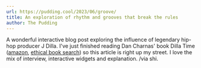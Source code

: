 ```yaml
---
url: https://pudding.cool/2023/06/groove/
title: An exploration of rhythm and grooves that break the rules
author: The Pudding
---
```


A wonderful interactive blog post exploring the influence of legendary hip-hop producer J Dilla. I've just finished reading Dan Charnas' book Dilla Time ([amazon](https://amzn.to/3PsRVEy), [ethical book search](https://www.ethicalbooksearch.com/uk/books/m/ol:OL25460360W-is:9781800751767-is:9781250862976/dilla-time-dan-charnas)) so this article is right up my street. I love the mix of interview, interactive widgets and explanation. /via shi.
